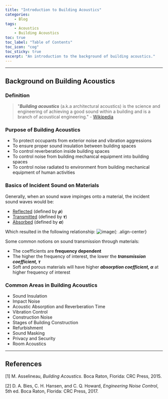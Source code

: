 ```yaml
---
title: "Introduction to Building Acoustics"
categories:
    - Blog
tags:
    - Acoustics
    - Building Acoustics
toc: true
toc_label: "Table of Contents"
toc_icon: "cog"
toc_sticky: true
excerpt: "An introduction to the background of building acoustics."
---
```


---

## Background on Building Acoustics
### Definition
  > "***Building acoustics*** (a.k.a architectural acoustics) is the science and engineering of achieving a good sound within a building and is a branch of acoustical engineering." - [Wikipedia](https://en.wikipedia.org/wiki/Architectural_acoustics)

### Purpose of Building Acoustics
  - To protect occupants from exterior noise and vibration aggressions
  - To ensure proper sound insulation between building spaces
  - To control reverberation inside building spaces
  - To control noise from building mechanical equipment into building spaces
  - To control noise radiated to environment from building mechanical equipment of human activities

### Basics of Incident Sound on Materials
Generally, when an sound wave impinges onto a material, the incident sound waves would be:
  
  - [Reflected](https://en.wikipedia.org/wiki/Reflection_(physics)) (defined by ***ρ***)
  - [Transmitted](https://en.wikipedia.org/wiki/Acoustic_transmission) (defined by ***τ***)
  - [Absorbed](https://en.wikipedia.org/wiki/Absorption_(acoustics)) (defined by ***α***)

Which resulted in the following relationship:
![image](https://user-images.githubusercontent.com/79191009/167236908-b360741f-a56c-49d5-8f63-631891cb81b3.png){: .align-center}

Some common notions on sound transmission through materials:
  - The coefficients are **frequency dependent**
  - The higher the frequency of interest, the lower the ***transmission coefficient, τ***
  - Soft and porous materials will have higher ***absorption coefficient, α*** at higher frequency of interest

### Common Areas in Building Acoustics
  - Sound Insulation
  - Impact Noise
  - Acoustic Absorption and Reverberation Time
  - Vibration Control
  - Construction Noise
  - Stages of Building Construction
  - Refurbishment
  - Sound Masking
  - Privacy and Security
  - Room Acoustics

---
## References
[1] M. Asselineau, *Building Acoustics*. Boca Raton, Florida: CRC Press, 2015.

[2] D. A. Bies, C. H. Hansen, and C. Q. Howard, *Engineering Noise Control*, 5th ed. Boca Raton, Florida: CRC Press, 2017.
